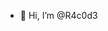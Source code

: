 - 👋 Hi, I’m @R4c0d3



<!---
Rootkitcode/Rootkitcode is a ✨ special ✨ repository because its `README.md` (this file) appears on your GitHub profile.
You can click the Preview link to take a look at your changes.
--->
